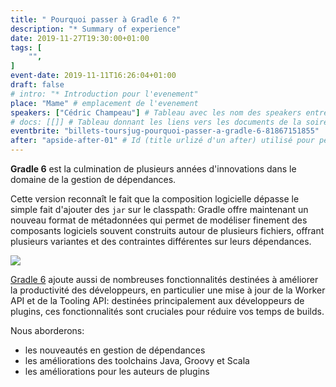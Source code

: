 ```yaml
---
title: " Pourquoi passer à Gradle 6 ?"
description: "* Summary of experience"
date: 2019-11-27T19:30:00+01:00
tags: [
    "",
]
event-date: 2019-11-11T16:26:04+01:00
draft: false
# intro: "* Introduction pour l'evenement"
place: "Mame" # emplacement de l'evenement
speakers: ["Cédric Champeau"] # Tableau avec les nom des speakers entre " et séparé par des ,
# docs: [[]] # Tableau donnant les liens vers les documents de la soirée hors affiche - exemple : [["L'inauguration","http://toursjug.cloud.xwiki.com/xwiki/bin/download/Meetings/20080409/InaugurationToursJUG.pdf"], ["Unitils et Selenium","Unitils-Selenium.pdf"]]
eventbrite: "billets-toursjug-pourquoi-passer-a-gradle-6-81867151855"
after: "apside-after-01" # Id (title urlizé d'un after) utilisé pour peupler la section after d'un evvent (exemple : apside-after-01)
---
```

**Gradle 6** est la culmination de plusieurs années d'innovations dans le domaine de la gestion de dépendances.

Cette version reconnaît le fait que la composition logicielle dépasse le simple fait d'ajouter des `jar` sur le classpath: Gradle offre maintenant un nouveau format de métadonnées qui permet de modéliser finement des composants logiciels souvent construits autour de plusieurs fichiers, offrant plusieurs variantes et des contraintes différentes sur leurs dépendances.
<!--more-->
![](Gradle_Assets/Gradle/Primary/PNG/gradle-dark-green-primary.png)

[Gradle 6](https://gradle.org/) ajoute aussi de nombreuses fonctionnalités destinées à améliorer la productivité des développeurs, en particulier une mise à jour de la Worker API et de la Tooling API: destinées principalement aux développeurs de plugins, ces fonctionnalités sont cruciales pour réduire vos temps de builds.

Nous aborderons:

* les nouveautés en gestion de dépendances
* les améliorations des toolchains Java, Groovy et Scala
* les améliorations pour les auteurs de plugins
